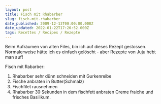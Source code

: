 ```yaml
---
layout: post
title: Fisch mit Rhabarber
slug: fisch-mit-rhabarber
date_published: 2009-12-13T00:00:00.000Z
date_updated: 2022-01-22T17:26:52.000Z
tags: Recettes / Recipes / Rezepte
---
```


Beim Aufräumen von alten Files, bin ich auf dieses Rezept gestossen. Normalerweise hätte ich es einfach gelöscht - aber Rezepte von Juju hebt man auf!

Fisch mit Rabarber: 

1. Rhabarber sehr dünn schneiden mit Gurkenreibe 
2. Fische anbraten in Butter(Schmalz) 
3. Fischfilet rausnehmen 
4. Rhabarber 30 Sekunden in dem fischfett anbraten Creme fraiche und frisches Basilikum. 
